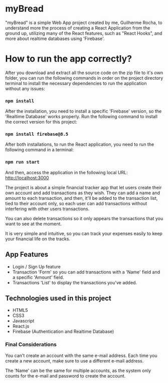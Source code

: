# myBread

"myBread" is a simple Web App project created by me, Guilherme Rocha, to understand more the process of creating a React Application from the ground up, utilizing many of the React features, such as "React Hooks", and more about realtime databases using 'Firebase'.

# How to run the app correctly?

After you download and extract all the source code on the zip file to it's own folder, you can run the following commands in order on the project directory terminal to install the necessary dependencies to run the application without any issues:

### `npm install`

After the installation, you need to install a specific 'Firebase' version, so the 'Realtime Database' works properly.
Run the following command to install the correct version for this project:

### `npm install firebase@8.5`

After both installations, to run the React application, you need to run the following command in a terminal:

### `npm run start`

And then, access the application in the following local URL:
[http://localhost:3000](http://localhost:3000)

The project is about a simple financial tracker app that let users create their own account and add transactions as they wish. They can add a name and amount to each transaction, and then, it'll be added to the transaction list, tied to their account only, so each user can add transactions without interfering with other users transactions.

You can also delete transactions so it only appears the transactions that you want to see at the moment.

It is very simple and intuitive, so you can track your expenses easily to keep your financial life on the tracks.

## App Features

- Login / Sign Up feature
- Transaction 'Form' so you can add transactions with a 'Name' field and a specific 'Amount' field.
- Transactions 'List' to display the transactions you've added.

## Technologies used in this project

- HTML5
- CSS3
- Javascript
- React.js
- Firebase (Authentication and Realtime Database)

### Final Considerations

You can't create an account with the same e-mail address. Each time you create a new account, make sure to use a different e-mail address.

The 'Name' can be the same for multiple accounts, as the system only counts for the e-mail and password to create the account.